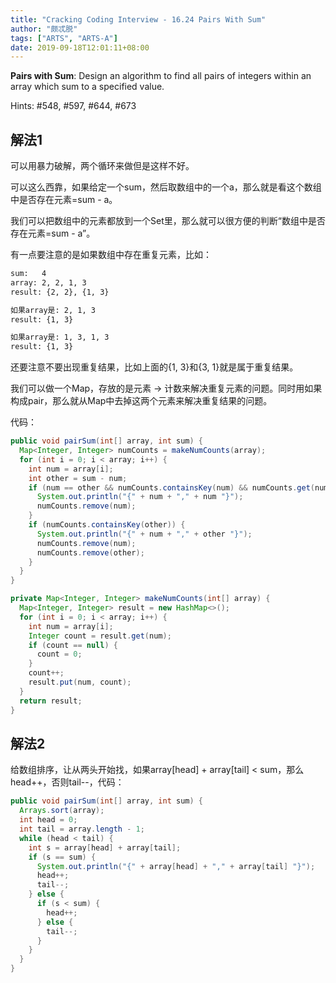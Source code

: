 ```yaml
---
title: "Cracking Coding Interview - 16.24 Pairs With Sum"
author: "颇忒脱"
tags: ["ARTS", "ARTS-A"]
date: 2019-09-18T12:01:11+08:00
---
```


<!--more-->

**Pairs with Sum**: Design an algorithm to find all pairs of integers within an array which sum to a specified value.

Hints: #548, #597, #644, #673

## 解法1

可以用暴力破解，两个循环来做但是这样不好。

可以这么西靠，如果给定一个sum，然后取数组中的一个a，那么就是看这个数组中是否存在元素=sum - a。

我们可以把数组中的元素都放到一个Set里，那么就可以很方便的判断“数组中是否存在元素=sum - a”。

有一点要注意的是如果数组中存在重复元素，比如：

```txt
sum:   4
array: 2, 2, 1, 3
result: {2, 2}, {1, 3}

如果array是: 2, 1, 3
result: {1, 3}

如果array是: 1, 3, 1, 3
result: {1, 3}
```

还要注意不要出现重复结果，比如上面的{1, 3}和{3, 1}就是属于重复结果。

我们可以做一个Map，存放的是元素 -> 计数来解决重复元素的问题。同时用如果构成pair，那么就从Map中去掉这两个元素来解决重复结果的问题。

代码：

```java
public void pairSum(int[] array, int sum) {
  Map<Integer, Integer> numCounts = makeNumCounts(array);
  for (int i = 0; i < array; i++) {
    int num = array[i];
    int other = sum - num;
    if (num == other && numCounts.containsKey(num) && numCounts.get(num) > 1) {
      System.out.println("{" + num + "," + num "}");
      numCounts.remove(num);
    }
    if (numCounts.containsKey(other)) {
      System.out.println("{" + num + "," + other "}");
      numCounts.remove(num);
      numCounts.remove(other);
    }
  }
}

private Map<Integer, Integer> makeNumCounts(int[] array) {
  Map<Integer, Integer> result = new HashMap<>();
  for (int i = 0; i < array; i++) {
    int num = array[i];
    Integer count = result.get(num);
    if (count == null) {
      count = 0;
    }
    count++;
    result.put(num, count);
  }
  return result;
}
```

## 解法2

给数组排序，让从两头开始找，如果array[head] + array[tail] < sum，那么head++，否则tail--，代码：

```java
public void pairSum(int[] array, int sum) {
  Arrays.sort(array);
  int head = 0;
  int tail = array.length - 1;
  while (head < tail) {
    int s = array[head] + array[tail];
    if (s == sum) {
      System.out.println("{" + array[head] + "," + array[tail] "}");
      head++;
      tail--;
    } else {
      if (s < sum) {
        head++;
      } else {
        tail--;
      }
    }
  }
}
```


